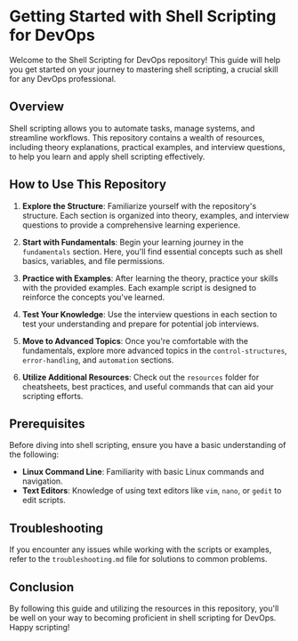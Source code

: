 # Getting Started with Shell Scripting for DevOps

Welcome to the Shell Scripting for DevOps repository! This guide will help you get started on your journey to mastering shell scripting, a crucial skill for any DevOps professional.

## Overview

Shell scripting allows you to automate tasks, manage systems, and streamline workflows. This repository contains a wealth of resources, including theory explanations, practical examples, and interview questions, to help you learn and apply shell scripting effectively.

## How to Use This Repository

1. **Explore the Structure**: Familiarize yourself with the repository's structure. Each section is organized into theory, examples, and interview questions to provide a comprehensive learning experience.

2. **Start with Fundamentals**: Begin your learning journey in the `fundamentals` section. Here, you'll find essential concepts such as shell basics, variables, and file permissions.

3. **Practice with Examples**: After learning the theory, practice your skills with the provided examples. Each example script is designed to reinforce the concepts you've learned.

4. **Test Your Knowledge**: Use the interview questions in each section to test your understanding and prepare for potential job interviews.

5. **Move to Advanced Topics**: Once you're comfortable with the fundamentals, explore more advanced topics in the `control-structures`, `error-handling`, and `automation` sections.

6. **Utilize Additional Resources**: Check out the `resources` folder for cheatsheets, best practices, and useful commands that can aid your scripting efforts.

## Prerequisites

Before diving into shell scripting, ensure you have a basic understanding of the following:

- **Linux Command Line**: Familiarity with basic Linux commands and navigation.
- **Text Editors**: Knowledge of using text editors like `vim`, `nano`, or `gedit` to edit scripts.

## Troubleshooting

If you encounter any issues while working with the scripts or examples, refer to the `troubleshooting.md` file for solutions to common problems.

## Conclusion

By following this guide and utilizing the resources in this repository, you'll be well on your way to becoming proficient in shell scripting for DevOps. Happy scripting!